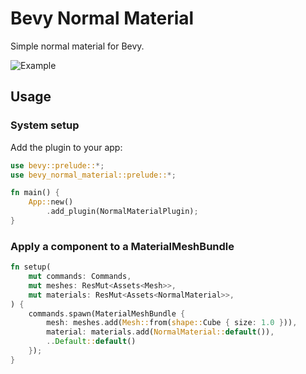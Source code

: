 
# Bevy Normal Material

Simple normal material for Bevy.

![Example](https://user-images.githubusercontent.com/1085910/202606799-2f8851cf-3006-44f2-a0e5-5cccbd76ea3a.png)

## Usage

### System setup

Add the plugin to your app:

```rust
use bevy::prelude::*;
use bevy_normal_material::prelude::*;

fn main() {
    App::new()
        .add_plugin(NormalMaterialPlugin);
}
```

### Apply a component to a MaterialMeshBundle

```rust
fn setup(
    mut commands: Commands,
    mut meshes: ResMut<Assets<Mesh>>,
    mut materials: ResMut<Assets<NormalMaterial>>,
) {
    commands.spawn(MaterialMeshBundle {
        mesh: meshes.add(Mesh::from(shape::Cube { size: 1.0 })),
        material: materials.add(NormalMaterial::default()),
        ..Default::default()
    });
}
```
